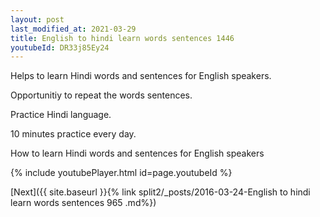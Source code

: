 ```yaml
---
layout: post
last_modified_at: 2021-03-29
title: English to hindi learn words sentences 1446 
youtubeId: DR33j85Ey24
---
```

 
 
Helps to learn Hindi words and sentences for English speakers.

Opportunitiy to repeat the words sentences. 

Practice Hindi language. 
 
10 minutes practice every day. 
 
How to learn Hindi words and sentences for English speakers 
 
{% include youtubePlayer.html id=page.youtubeId %}
 
 
[Next]({{ site.baseurl }}{% link  split2/_posts/2016-03-24-English to hindi learn words sentences 965 .md%})
 
